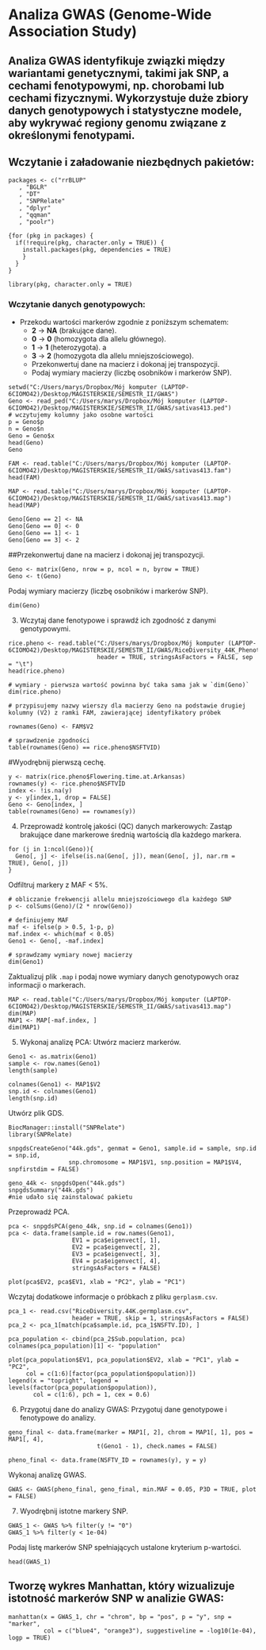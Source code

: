 # Analiza GWAS (Genome-Wide Association Study)
## Analiza GWAS identyfikuje związki między wariantami genetycznymi, takimi jak SNP, a cechami fenotypowymi, np. chorobami lub cechami fizycznymi. Wykorzystuje duże zbiory danych genotypowych i statystyczne modele, aby wykrywać regiony genomu związane z określonymi fenotypami.
## Wczytanie i załadowanie niezbędnych pakietów:
```{r}
packages <- c("rrBLUP"
   , "BGLR"
   , "DT"
   , "SNPRelate"
   , "dplyr"
   , "qqman"
   , "poolr")

{for (pkg in packages) {
  if(!require(pkg, character.only = TRUE)) {
    install.packages(pkg, dependencies = TRUE)
    }
  }
}

library(pkg, character.only = TRUE)

```
### Wczytanie danych genotypowych: 
- Przekodu wartości markerów zgodnie z poniższym schematem:
  - **2** → **NA** (brakujące dane).  
  - **0** → **0** (homozygota dla allelu głównego).  
  - **1** → **1** (heterozygota).  a
  - **3** → **2** (homozygota dla allelu mniejszościowego).  
   - Przekonwertuj dane na macierz i dokonaj jej transpozycji.
   - Podaj wymiary macierzy (liczbę osobników i markerów SNP).
   
```{r}
setwd("C:/Users/marys/Dropbox/Mój komputer (LAPTOP-6CIOMO42)/Desktop/MAGISTERSKIE/SEMESTR_II/GWAS")
Geno <- read_ped("C:/Users/marys/Dropbox/Mój komputer (LAPTOP-6CIOMO42)/Desktop/MAGISTERSKIE/SEMESTR_II/GWAS/sativas413.ped")
# wczytujemy kolumny jako osobne wartości
p = Geno$p
n = Geno$n
Geno = Geno$x
head(Geno)
Geno

FAM <- read.table("C:/Users/marys/Dropbox/Mój komputer (LAPTOP-6CIOMO42)/Desktop/MAGISTERSKIE/SEMESTR_II/GWAS/sativas413.fam")
head(FAM)

MAP <- read.table("C:/Users/marys/Dropbox/Mój komputer (LAPTOP-6CIOMO42)/Desktop/MAGISTERSKIE/SEMESTR_II/GWAS/sativas413.map")
head(MAP)
```
```{r}
Geno[Geno == 2] <- NA
Geno[Geno == 0] <- 0
Geno[Geno == 1] <- 1
Geno[Geno == 3] <- 2
```
   
##Przekonwertuj dane na macierz i dokonaj jej transpozycji.

```{r}
Geno <- matrix(Geno, nrow = p, ncol = n, byrow = TRUE)
Geno <- t(Geno)
```
   
Podaj wymiary macierzy (liczbę osobników i markerów SNP).

```{r}
dim(Geno)
```
3. Wczytaj dane fenotypowe i sprawdź ich zgodność z danymi genotypowymi.
```{r}
rice.pheno <- read.table("C:/Users/marys/Dropbox/Mój komputer (LAPTOP-6CIOMO42)/Desktop/MAGISTERSKIE/SEMESTR_II/GWAS/RiceDiversity_44K_Phenotypes_34traits_PLINK.txt",
                         header = TRUE, stringsAsFactors = FALSE, sep = "\t")
head(rice.pheno)

# wymiary - pierwsza wartość powinna być taka sama jak w `dim(Geno)`
dim(rice.pheno)

# przypisujemy nazwy wierszy dla macierzy Geno na podstawie drugiej kolumny (V2) z ramki FAM, zawierającej identyfikatory próbek

rownames(Geno) <- FAM$V2

# sprawdzenie zgodności
table(rownames(Geno) == rice.pheno$NSFTVID)
```
#Wyodrębnij pierwszą cechę.

```{r}
y <- matrix(rice.pheno$Flowering.time.at.Arkansas)
rownames(y) <- rice.pheno$NSFTVID
index <- !is.na(y)
y <- y[index,1, drop = FALSE]
Geno <- Geno[index, ]
table(rownames(Geno) == rownames(y))
```
4. Przeprowadź kontrolę jakości (QC) danych markerowych:
Zastąp brakujące dane markerowe średnią wartością dla każdego markera.

```{r}
for (j in 1:ncol(Geno)){
  Geno[, j] <- ifelse(is.na(Geno[, j]), mean(Geno[, j], nar.rm = TRUE), Geno[, j])
}
```

Odfiltruj markery z MAF < 5%.
```{r}
# obliczanie frekwencji allelu mniejszościowego dla każdego SNP
p <- colSums(Geno)/(2 * nrow(Geno))

# definiujemy MAF
maf <- ifelse(p > 0.5, 1-p, p)
maf.index <- which(maf < 0.05)
Geno1 <- Geno[, -maf.index]

# sprawdzamy wymiary nowej macierzy
dim(Geno1)
```
Zaktualizuj plik `.map` i podaj nowe wymiary danych genotypowych oraz informacji o markerach.

```{r}
MAP <- read.table("C:/Users/marys/Dropbox/Mój komputer (LAPTOP-6CIOMO42)/Desktop/MAGISTERSKIE/SEMESTR_II/GWAS/sativas413.map")
dim(MAP)
MAP1 <- MAP[-maf.index, ]
dim(MAP1)
```

5. Wykonaj analizę PCA:
Utwórz macierz markerów.

```{r}
Geno1 <- as.matrix(Geno1)
sample <- row.names(Geno1)
length(sample)

colnames(Geno1) <- MAP1$V2
snp.id <- colnames(Geno1)
length(snp.id)
```
Utwórz plik GDS.

```{r}
BiocManager::install("SNPRelate")
library(SNPRelate)
```


```{r}
snpgdsCreateGeno("44k.gds", genmat = Geno1, sample.id = sample, snp.id = snp.id, 
                 snp.chromosome = MAP1$V1, snp.position = MAP1$V4, snpfirstdim = FALSE)

geno_44k <- snpgdsOpen("44k.gds")
snpgdsSummary("44k.gds")
#nie udało się zainstalować pakietu
```

Przeprowadź PCA.

```{r}
pca <- snpgdsPCA(geno_44k, snp.id = colnames(Geno1))
pca <- data.frame(sample.id = row.names(Geno1), 
                  EV1 = pca$eigenvect[, 1], 
                  EV2 = pca$eigenvect[, 2], 
                  EV3 = pca$eigenvect[, 3], 
                  EV4 = pca$eigenvect[, 4], 
                  stringsAsFactors = FALSE)

plot(pca$EV2, pca$EV1, xlab = "PC2", ylab = "PC1")
```

Wczytaj dodatkowe informacje o próbkach z pliku `gerplasm.csv`.

```{r}
pca_1 <- read.csv("RiceDiversity.44K.germplasm.csv", 
                  header = TRUE, skip = 1, stringsAsFactors = FALSE)
pca_2 <- pca_1[match(pca$sample.id, pca_1$NSFTV.ID), ]

pca_population <- cbind(pca_2$Sub.population, pca)
colnames(pca_population)[1] <- "population"

plot(pca_population$EV1, pca_population$EV2, xlab = "PC1", ylab = "PC2", 
     col = c(1:6)[factor(pca_population$population)])
legend(x = "topright", legend = levels(factor(pca_population$population)), 
       col = c(1:6), pch = 1, cex = 0.6)
```

6. Przygotuj dane do analizy GWAS:
Przygotuj dane genotypowe i fenotypowe do analizy.

```{r}
geno_final <- data.frame(marker = MAP1[, 2], chrom = MAP1[, 1], pos = MAP1[, 4], 
                         t(Geno1 - 1), check.names = FALSE)

pheno_final <- data.frame(NSFTV_ID = rownames(y), y = y)
```

Wykonaj analizę GWAS.
```{r}
GWAS <- GWAS(pheno_final, geno_final, min.MAF = 0.05, P3D = TRUE, plot = FALSE)
```


7. Wyodrębnij istotne markery SNP.

```{r}
GWAS_1 <- GWAS %>% filter(y != "0")
GWAS_1 %>% filter(y < 1e-04)
```

Podaj listę markerów SNP spełniających ustalone kryterium p-wartości.

```{r}
head(GWAS_1)
```

## Tworzę wykres Manhattan, który wizualizuje istotność markerów SNP w analizie GWAS: 

```{r}
manhattan(x = GWAS_1, chr = "chrom", bp = "pos", p = "y", snp = "marker", 
          col = c("blue4", "orange3"), suggestiveline = -log10(1e-04), logp = TRUE)
```
